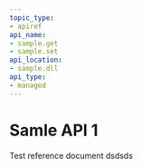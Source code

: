 ```yaml
---
topic_type:
- apiref
api_name:
- sample.get
- sample.set
api_location:
- sample.dll
api_type:
- managed
---
```


# Samle API 1

Test reference document
dsdsds
